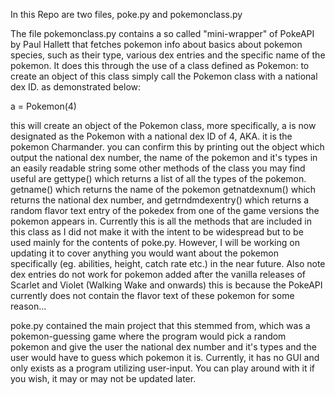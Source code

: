 In this Repo are two files, poke.py and pokemonclass.py


The file pokemonclass.py contains a so called "mini-wrapper" of PokeAPI by Paul Hallett that fetches pokemon info about basics about pokemon species, such as their type, various dex entries and the specific name of the pokemon. It does this through the use of a class
defined as Pokemon:
to create an object of this class simply call the Pokemon class with a national dex ID. as demonstrated below:

a = Pokemon(4)

this will create an object of the Pokemon class, more specifically, a is now designated as the Pokemon with a national dex ID of 4, AKA. it is the pokemon Charmander.
you can confirm this by printing out the object which output the national dex number, the name of the pokemon and it's types in an easily readable string
some other methods of the class you may find useful are gettype() which returns a list of all the types of the pokemon. getname() which returns the name of the pokemon
getnatdexnum() which returns the national dex number, and getrndmdexentry() which returns a random flavor text entry of the pokedex from one of the game versions the pokemon appears in.
Currently this is all the methods that are included in this class as I did not make it with the intent to be widespread but to be used mainly for the contents of poke.py. However, I will be working on updating it to
cover anything you would want about the pokemon specifically (eg. abilities, height, catch rate etc.) in the near future. Also note dex entries do not work for pokemon added after the vanilla releases of Scarlet and Violet (Walking Wake and onwards)
this is because the PokeAPI currently does not contain the flavor text of these pokemon for some reason...

poke.py contained the main project that this stemmed from, which was a pokemon-guessing game where the program would pick a random pokemon and give the user the national dex number and it's types and the user would have to guess which pokemon it is.
Currently, it has no GUI and only exists as a program utilizing user-input. You can play around with it if you wish, it may or may not be updated later.
